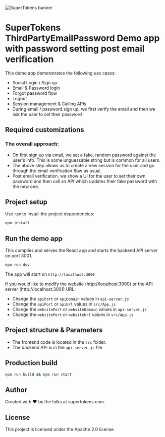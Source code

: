 ![SuperTokens banner](https://raw.githubusercontent.com/supertokens/supertokens-logo/master/images/Artboard%20%E2%80%93%2027%402x.png)

# SuperTokens ThirdPartyEmailPassword Demo app with password setting post email verification

This demo app demonstrates the following use cases:

-   Social Login / Sign up
-   Email & Password login
-   Forgot password flow
-   Logout
-   Session management & Calling APIs
-   During email / password sign up, we first verify the email and then we ask the user to set their password

## Required customizations

### The overall approach:

-   On first sign up via email, we set a fake, random password against the user's info. This is some unguessable string but is common for all users.
-   The above step allows us to create a new session for the user and go through the email verification flow as usual.
-   Post email verification, we show a UI for the user to set their own password and then call an API which updates their fake password with the new one.

## Project setup

Use `npm` to install the project dependencies:

```bash
npm install
```

## Run the demo app

This compiles and serves the React app and starts the backend API server on port 3001.

```bash
npm run dev
```

The app will start on `http://localhost:3000`

If you would like to modify the website (http://localhost:3000) or the API server (http://localhost:3001) URL:

-   Change the `apiPort` or `apiDomain` values in `api-server.js`
-   Change the `apiPort` or `apiUrl` values in `src/App.js`
-   Change the `websitePort` or `websiteDomain` values in `api-server.js`
-   Change the `websitePort` or `websiteUrl` values in `src/App.js`

## Project structure & Parameters

-   The frontend code is located in the `src` folder.
-   The backend API is in the `api-server.js` file.

## Production build

```bash
npm run build && npm run start
```

## Author

Created with :heart: by the folks at supertokens.com.

## License

This project is licensed under the Apache 2.0 license.
